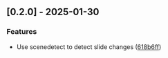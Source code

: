 ## [0.2.0] - 2025-01-30

### Features

- Use scenedetect to detect slide changes ([618b6ff](https://github.com/vince-test-org/changelog-generator-example/commit/618b6ffdfdb7d513c275a26ac32ce447935e5d20))

<!-- generated by git-cliff -->
